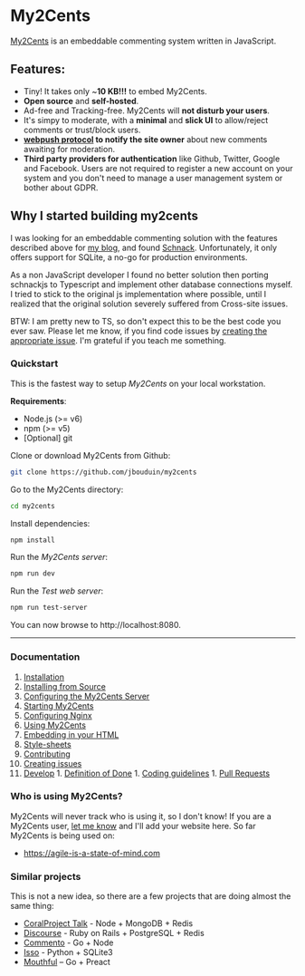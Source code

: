 # My2Cents
[My2Cents](https://en.wikipedia.org/wiki/My_two_cents) is an embeddable commenting system written in JavaScript.

## Features:
- Tiny! It takes only ~**10 KB!!!** to embed My2Cents.
- **Open source** and **self-hosted**.
- Ad-free and Tracking-free. My2Cents will **not disturb your users**.
- It's simpy to moderate, with a **minimal** and **slick UI** to allow/reject comments or trust/block users.
- **[webpush protocol](https://tools.ietf.org/html/draft-ietf-webpush-protocol-12) to notify the site owner** about new comments awaiting for moderation.
- **Third party providers for authentication** like Github, Twitter, Google and Facebook. Users are not required to register a new account on your system and you don't need to manage a user management system or bother about GDPR.

## Why I started building my2cents
I was looking for an embeddable commenting solution with the features described above for [my blog](https://agile-is-a-state-of-mind), and found [Schnack](https://schnack.cool/). Unfortunately, it only offers support for SQLite, a no-go for production environments.

As a non JavaScript developer I found no better solution then porting schnackjs to Typescript and implement other database connections myself. I tried to stick to the original js implementation where possible, until I realized that the original solution severely suffered from Cross-site issues.

BTW: I am pretty new to TS, so don't expect this to be the best code you ever saw. Please let me know, if you find code issues by [creating the appropriate issue](https://github.com/jbouduin/my2cents/issues). I'm grateful if you teach me something.

### Quickstart

This is the fastest way to setup *My2Cents* on your local workstation.

**Requirements**:
- Node.js (>= v6)
- npm (>= v5)
- [Optional] git

Clone or download My2Cents from Github:

```bash
git clone https://github.com/jbouduin/my2cents
```

Go to the My2Cents directory:
```bash
cd my2cents
```

Install dependencies:
```bash
npm install
```

Run the *My2Cents server*:
```bash
npm run dev
```

Run the *Test web server*:
```bash
npm run test-server
```

You can now browse to http://localhost:8080.

---

### Documentation
1. [Installation](https://github/jbouduin/my2cents/docs/installation/installation.md)
  1. [Installing from Source](https://github/jbouduin/my2cents/docs/installation/from-source.md)
  1. [Configuring the My2Cents Server](https://github/jbouduin/my2cents/docs/installation/configuration.md)
  1. [Starting My2Cents](https://github/jbouduin/my2cents/docs/installation/starting.md)
  1. [Configuring Nginx](https://github/jbouduin/my2cents/docs/installation/nginx.md)
1. [Using My2Cents](https://github/jbouduin/my2cents/docs/using-my2cents)
  1. [Embedding in your HTML](https://github/jbouduin/my2cents/docs/using-my2cents/embedding.md)
  1. [Style-sheets](https://github/jbouduin/my2cents/docs/using-my2cents/style-sheets.md)
1. [Contributing](https://github/jbouduin/my2cents/docs/contributing/contributing.md)
  1. [Creating issues](https://github/jbouduin/my2cents/docs/contributing/creating-issues.md)
  1. [Develop](https://github/jbouduin/my2cents/docs/contributing/develop.md)
    1. [Definition of Done](https://github/jbouduin/my2cents/docs/contributing/definition-of-done.md)
    1. [Coding guidelines](https://github/jbouduin/my2cents/docs/contributing/coding-guidelines.md)
    1. [Pull Requests](https://github/jbouduin/my2cents/docs/contributing/pull-requests.md)

### Who is using My2Cents?

My2Cents will never track who is using it, so I don't know! If you are a My2Cents user, [let me know](https://twitter.com/agile_state) and I'll add your website here. So far My2Cents is being used on:

* https://agile-is-a-state-of-mind.com

### Similar projects

This is not a new idea, so there are a few projects that are doing almost the same thing:

* [CoralProject Talk](https://github.com/coralproject/talk) - Node + MongoDB + Redis
* [Discourse](https://github.com/discourse/discourse) - Ruby on Rails + PostgreSQL + Redis
* [Commento](https://github.com/adtac/commento) - Go + Node
* [Isso](https://github.com/posativ/isso/) - Python + SQLite3
* [Mouthful](https://mouthful.dizzy.zone) – Go + Preact
